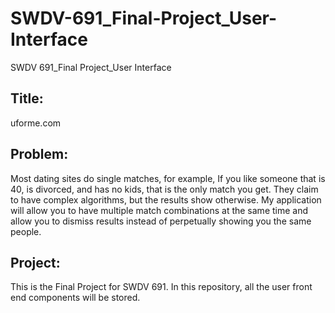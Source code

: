 # SWDV-691_Final-Project_User-Interface
SWDV 691_Final Project_User Interface

## Title:
uforme.com

## Problem:
Most dating sites do single matches, for example, If you like someone that is 40, is divorced, and has no kids, that is the only match you get.  They claim to have complex algorithms, but the results show otherwise.  My application will allow you to have multiple match combinations at the same time and allow you to dismiss results instead of perpetually showing you the same people.

## Project:
This is the Final Project for SWDV 691.  In this repository, all the user front end components will be stored.
